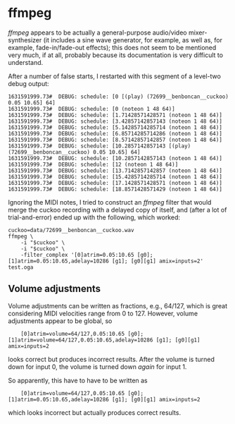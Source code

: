 ffmpeg
======

*ffmpeg* appears to be actually a general-purpose audio/video mixer-synthesizer
(it includes a sine wave generator, for example, as well as,
for example, fade-in/fade-out effects);
this does not seem to be mentioned very much, if at all,
probably because its documentation is very difficult to understand.

After a number of false starts,
I restarted with this segment of a level-two debug output:

    1631591999.73#  DEBUG: schedule: [0 [(play) (72699__benboncan__cuckoo) 0.05 10.65] 64]
    1631591999.73#  DEBUG: schedule: [0 (noteon 1 48 64)]
    1631591999.73#  DEBUG: schedule: [1.71428571428571 (noteon 1 48 64)]
    1631591999.73#  DEBUG: schedule: [3.42857142857143 (noteon 1 48 64)]
    1631591999.73#  DEBUG: schedule: [5.14285714285714 (noteon 1 48 64)]
    1631591999.73#  DEBUG: schedule: [6.85714285714286 (noteon 1 48 64)]
    1631591999.73#  DEBUG: schedule: [8.57142857142857 (noteon 1 48 64)]
    1631591999.73#  DEBUG: schedule: [10.2857142857143 [(play) (72699__benboncan__cuckoo) 0.05 10.65] 64]
    1631591999.73#  DEBUG: schedule: [10.2857142857143 (noteon 1 48 64)]
    1631591999.73#  DEBUG: schedule: [12 (noteon 1 48 64)]
    1631591999.73#  DEBUG: schedule: [13.7142857142857 (noteon 1 48 64)]
    1631591999.73#  DEBUG: schedule: [15.4285714285714 (noteon 1 48 64)]
    1631591999.73#  DEBUG: schedule: [17.1428571428571 (noteon 1 48 64)]
    1631591999.73#  DEBUG: schedule: [18.8571428571429 (noteon 1 48 64)]

Ignoring the MIDI notes, I tried to construct
an *ffmpeg* filter that would merge the cuckoo recording with a delayed copy of itself,
and (after a lot of trial-and-error) ended up with the following, which worked:

    cuckoo=data/72699__benboncan__cuckoo.wav
    ffmpeg \
	    -i "$cuckoo" \
	    -i "$cuckoo" \
	    -filter_complex '[0]atrim=0.05:10.65 [g0]; [1]atrim=0.05:10.65,adelay=10286 [g1]; [g0][g1] amix=inputs=2'  test.oga

Volume adjustments
------------------

Volume adjustments can be written as fractions, e.g., 64/127,
which is great considering MIDI velocities range from 0 to 127.
However, volume adjustments appear to be global, so

	    [0]atrim=volume=64/127,0.05:10.65 [g0]; [1]atrim=volume=64/127,0.05:10.65,adelay=10286 [g1]; [g0][g1] amix=inputs=2

looks correct but produces incorrect results.
After the volume is turned down for input 0,
the volume is turned down *again* for input 1.

So apparently, this have to have to be written as

	    [0]atrim=volume=64/127,0.05:10.65 [g0]; [1]atrim=0.05:10.65,adelay=10286 [g1]; [g0][g1] amix=inputs=2

which looks incorrect but actually produces correct results.
